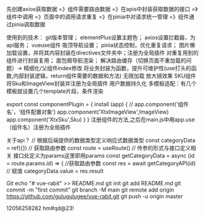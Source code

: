 先创建axios获取数据 =》组件需要路由数据 =》在apis中封装获取数据的接口 =》组件中调用 =》页面中的调用请求重复 =》在pinia中对请求统一管理 =》组件通过pinia调取数据


使用到的技术：
    git版本管理；
    elementPlus设置主题色；
    axios设置拦截器，为api服务；
    vueuse组件
    吸顶导航设置；
    pinia状态控制，优化重复请求；
    图片懒加载设置，并将其内容封装在directives文件夹中；注册为全局插件
    对重复用到的组件进行封装复用；
    面包屑导航渲染；
    解决路由缓存（切换页面不重加载的问题）-> 精细化/父组件index修改
    将业务封装为函数，提升可维护性(use打头的函数,内部封装逻辑，return组件需要的数据和方法)
    无限加载
    放大镜效果
    SKU组件
    将Sku和ImageView封装并注册为全局插件
    用户数据持久化
    多模板适配：有几个模板就设置几个template片段，条件渲染



export const componentPlugin = {
    install (app) {
        // app.component('组件名'，‘组件配置对象’)
        app.component('XtxImageView',ImageView)
        app.component('XtxSku',Sku)
    }
}
注册组件的方法,之后在main.js中用app.use（组件名）注册为全局插件


关于api？
    // 根据后端提供的数据类型定义响应式数据类型
    const categoryData = ref({})
    // 获取路由参数
    const route = useRoute()
    // 传参的形式与接口定义相关 接口处定义为params这里即用params
    const getCategoryData = async (id = route.params.id) => {
    //获取路由参数
    const res = await getCategoryAPI(id)
    // 赋值
    categoryData.value = res.result



Git
echo "# vue-rabit" >> README.md
git init
git add README.md
git commit -m "first commit"
git branch -M main
git remote add origin https://github.com/gulugulugee/vue-rabit.git
git push -u origin master



12056258282
hm#qd@23!